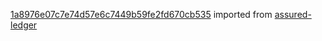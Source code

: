 [1a8976e07c7e74d57e6c7449b59fe2fd670cb535](https://github.com/insolar/assured-ledger/commit/1a8976e07c7e74d57e6c7449b59fe2fd670cb535) imported from [assured-ledger](https://github.com/insolar/assured-ledger)
